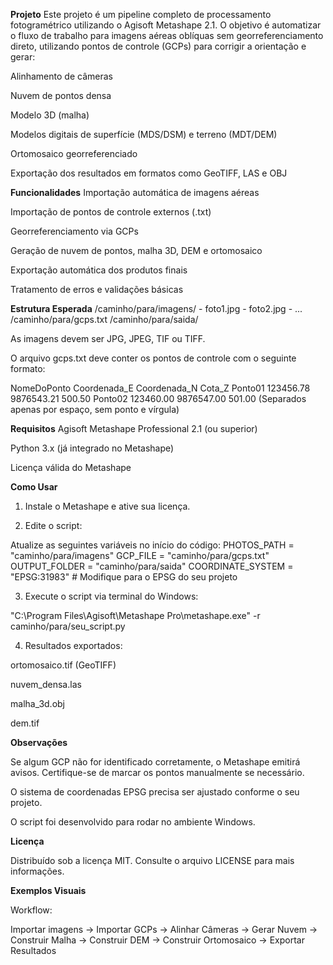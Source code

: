 **Projeto**
Este projeto é um pipeline completo de processamento fotogramétrico utilizando o Agisoft Metashape 2.1.
O objetivo é automatizar o fluxo de trabalho para imagens aéreas oblíquas sem georreferenciamento direto, utilizando pontos de controle (GCPs) para corrigir a orientação e gerar:

Alinhamento de câmeras

Nuvem de pontos densa

Modelo 3D (malha)

Modelos digitais de superfície (MDS/DSM) e terreno (MDT/DEM)

Ortomosaico georreferenciado

Exportação dos resultados em formatos como GeoTIFF, LAS e OBJ

**Funcionalidades**
Importação automática de imagens aéreas

Importação de pontos de controle externos (.txt)

Georreferenciamento via GCPs

Geração de nuvem de pontos, malha 3D, DEM e ortomosaico

Exportação automática dos produtos finais

Tratamento de erros e validações básicas

**Estrutura Esperada**
/caminho/para/imagens/
    - foto1.jpg
    - foto2.jpg
    - ...
/caminho/para/gcps.txt
/caminho/para/saida/

As imagens devem ser JPG, JPEG, TIF ou TIFF.

O arquivo gcps.txt deve conter os pontos de controle com o seguinte formato:

NomeDoPonto  Coordenada_E  Coordenada_N  Cota_Z
Ponto01      123456.78     9876543.21    500.50
Ponto02      123460.00     9876547.00    501.00
(Separados apenas por espaço, sem ponto e vírgula)

**Requisitos**
Agisoft Metashape Professional 2.1 (ou superior)

Python 3.x (já integrado no Metashape)

Licença válida do Metashape

**Como Usar**

1) Instale o Metashape e ative sua licença.

2) Edite o script:

Atualize as seguintes variáveis no início do código:
PHOTOS_PATH = "caminho/para/imagens"
GCP_FILE = "caminho/para/gcps.txt"
OUTPUT_FOLDER = "caminho/para/saida"
COORDINATE_SYSTEM = "EPSG:31983"  # Modifique para o EPSG do seu projeto

3) Execute o script via terminal do Windows:
   
"C:\\Program Files\\Agisoft\\Metashape Pro\\metashape.exe" -r caminho/para/seu_script.py

4) Resultados exportados:

ortomosaico.tif (GeoTIFF)

nuvem_densa.las

malha_3d.obj

dem.tif

**Observações**

Se algum GCP não for identificado corretamente, o Metashape emitirá avisos. Certifique-se de marcar os pontos manualmente se necessário.

O sistema de coordenadas EPSG precisa ser ajustado conforme o seu projeto.

O script foi desenvolvido para rodar no ambiente Windows.

**Licença**

Distribuído sob a licença MIT.
Consulte o arquivo LICENSE para mais informações.

**Exemplos Visuais**

Workflow:

Importar imagens → Importar GCPs → Alinhar Câmeras → Gerar Nuvem → Construir Malha → Construir DEM → Construir Ortomosaico → Exportar Resultados





